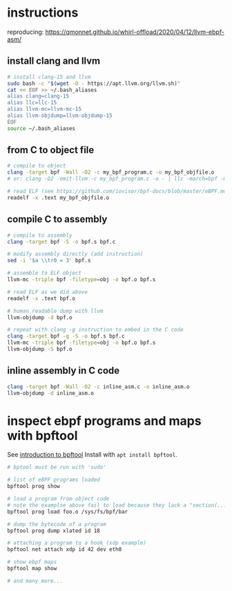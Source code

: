 #  instructions

reproducing: https://qmonnet.github.io/whirl-offload/2020/04/12/llvm-ebpf-asm/

## install clang and llvm
```bash
# install clang-15 and llvm
sudo bash -c "$(wget -O - https://apt.llvm.org/llvm.sh)"
cat << EOF >> ~/.bash_aliases
alias clang=clang-15
alias llc=llc-15
alias llvm-mc=llvm-mc-15
alias llvm-objdump=llvm-objdump-15
EOF
source ~/.bash_aliases
```

## from C to object file
```bash
# compile to object
clang -target bpf -Wall -O2 -c my_bpf_program.c -o my_bpf_objfile.o
# or: clang -O2 -emit-llvm -c my_bpf_program.c -o - | llc -march=bpf -mcpu=probe -filetype=obj -o my_bpf_objfile.o

# read ELF (see https://github.com/iovisor/bpf-docs/blob/master/eBPF.md for interpretation)
readelf -x .text my_bpf_objfile.o
```

## compile C to assembly
```bash
# compile to assembly
clang -target bpf -S -o bpf.s bpf.c

# modify assembly directly (add instruction)
sed -i '$a \\tr0 = 3' bpf.s

# assemble to ELF object
llvm-mc -triple bpf -filetype=obj -o bpf.o bpf.s

# read ELF as we did above
readelf -x .text bpf.o

# human readable dump with llvm
llvm-objdump -d bpf.o

# repeat with clang -g instruction to embed in the C code
clang -target bpf -g -S -o bpf.s bpf.c
llvm-mc -triple bpf -filetype=obj -o bpf.o bpf.s
llvm-objdump -S bpf.o
```

## inline assembly in C code
```bash
clang -target bpf -Wall -O2 -c inline_asm.c -o inline_asm.o
llvm-objdump -d inline_asm.o
```

# inspect ebpf programs and maps with bpftool

See [introduction to bpftool](https://qmonnet.github.io/whirl-offload/2021/09/23/bpftool-features-thread/)
Install with `apt install bpftool`.

```bash
# bptool must be run with 'sudo'

# list of eBPF programs loaded
bpftool prog show

# load a program from object code
# note the examplse above fail to load because they lack a "section(...)" statement to attach to a ebpf hook
bpftool prog load foo.o /sys/fs/bpf/bar

# dump the bytecode of a program
bpftool prog dump xlated id 18

# attaching a program to a hook (xdp example)
bpftool net attach xdp id 42 dev eth0

# show ebpf maps
bpftool map show

# and many more...
```
